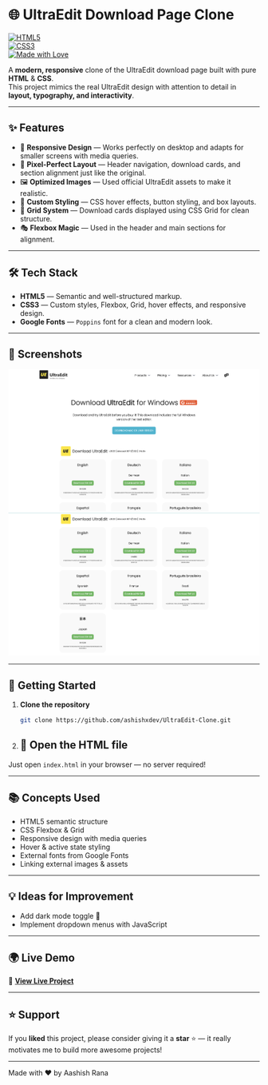 # 🌐 UltraEdit Download Page Clone  

[![HTML5](https://img.shields.io/badge/HTML5-orange?logo=html5&logoColor=white)]()  
[![CSS3](https://img.shields.io/badge/CSS3-blue?logo=css3&logoColor=white)]()  
[![Made with Love](https://img.shields.io/badge/Made%20with-❤-red)]()  

A **modern, responsive** clone of the UltraEdit download page built with pure **HTML** & **CSS**.  
This project mimics the real UltraEdit design with attention to detail in **layout, typography, and interactivity**.  

---

## ✨ Features  

- 📱 **Responsive Design** — Works perfectly on desktop and adapts for smaller screens with media queries.  
- 🎯 **Pixel-Perfect Layout** — Header navigation, download cards, and section alignment just like the original.  
- 🖼 **Optimized Images** — Used official UltraEdit assets to make it realistic.  
- 🎨 **Custom Styling** — CSS hover effects, button styling, and box layouts.  
- 🧩 **Grid System** — Download cards displayed using CSS Grid for clean structure.  
- 🎭 **Flexbox Magic** — Used in the header and main sections for alignment.  

---

## 🛠️ Tech Stack  

- **HTML5** — Semantic and well-structured markup.  
- **CSS3** — Custom styles, Flexbox, Grid, hover effects, and responsive design.  
- **Google Fonts** — `Poppins` font for a clean and modern look.  

---

## 📸 Screenshots  
![Screenshot 1](./screenshot1.png)  
![Screenshot 2](./screenshotfinaldown.png)  

---

## 🚀 Getting Started  

1. **Clone the repository**  
   ```bash
   git clone https://github.com/ashishxdev/UltraEdit-Clone.git
2. ## 🚀 Open the HTML file
Just open `index.html` in your browser — no server required!  

---

## 📚 Concepts Used
- HTML5 semantic structure  
- CSS Flexbox & Grid  
- Responsive design with media queries  
- Hover & active state styling  
- External fonts from Google Fonts  
- Linking external images & assets  

---

## 💡 Ideas for Improvement
- Add dark mode toggle 🌙  
- Implement dropdown menus with JavaScript  

---

## 🌍 Live Demo
🔗 [**View Live Project**](https://ultra-edit-clone-kappa.vercel.app/)  

---

## ⭐ Support
If you **liked** this project, please consider giving it a **star** ⭐ — it really motivates me to build more awesome projects!  

---

Made with ❤️ by Aashish Rana
